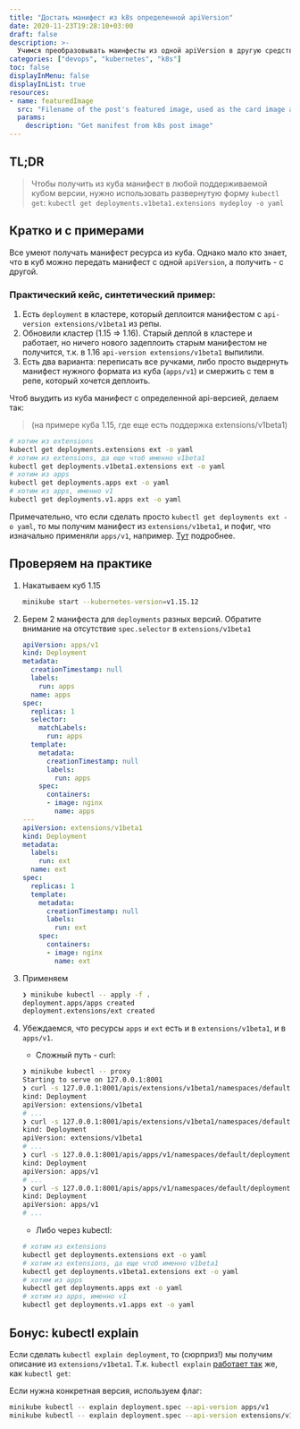 ```yaml
---
title: "Достать манифест из k8s определенной apiVersion"
date: 2020-11-23T19:28:10+03:00
draft: false
description: >-
  Учимся преобразовывать маинфесты из одной apiVersion в другую средствами куба.
categories: ["devops", "kubernetes", "k8s"]
toc: false
displayInMenu: false
displayInList: true
resources:
- name: featuredImage
  src: "Filename of the post's featured image, used as the card image and the image at the top of the article"
  params:
    description: "Get manifest from k8s post image"
---
```


## TL;DR
> Чтобы получить из куба манифест в любой поддерживаемой кубом версии, нужно использовать развернутую форму `kubectl get`: `kubectl get deployments.v1beta1.extensions mydeploy -o yaml`

## Кратко и с примерами
Все умеют получать манифест ресурса из куба. Однако мало кто знает, что в куб можно передать манифест с одной `apiVersion`, а получить - с другой.

### Практический кейс, синтетический пример:

1. Есть `deployment` в кластере, который деплоится манифестом с `api-version extensions/v1beta1` из репы.
1. Обновили кластер (1.15 => 1.16). Старый деплой в кластере и работает, но ничего нового задеплоить старым манифестом не получится, т.к. в 1.16 `api-version extensions/v1beta1` выпилили.
1. Есть два варианта: переписать все ручками, либо просто выдернуть манифест нужного формата из куба (`apps/v1`) и смержить с тем в репе, который хочется деплоить.

Чтоб выудить из куба манифест с определенной api-версией, делаем так:
> (на примере куба 1.15, где еще есть поддержка extensions/v1beta1)

```bash
# хотим из extensions
kubectl get deployments.extensions ext -o yaml
# хотим из extensions, да еще чтоб именно v1beta1
kubectl get deployments.v1beta1.extensions ext -o yaml
# хотим из apps
kubectl get deployments.apps ext -o yaml
# хотим из apps, именно v1
kubectl get deployments.v1.apps ext -o yaml
```

Примечательно, что если сделать просто `kubectl get deployments ext -o yaml`, то мы получим манифест из `extensions/v1beta1`, и пофиг, что изначально применяли `apps/v1`, например. [Тут](https://github.com/kubernetes/kubernetes/issues/58131#issuecomment-356823588) подробнее.

## Проверяем на практике

1. Накатываем куб 1.15

   ```bash
   minikube start --kubernetes-version=v1.15.12
   ```

1. Берем 2 манифеста для `deployments` разных версий. Обратите внимание на отсутствие `spec.selector` в `extensions/v1beta1`

   ```yaml
   apiVersion: apps/v1
   kind: Deployment
   metadata:
     creationTimestamp: null
     labels:
       run: apps
     name: apps
   spec:
     replicas: 1
     selector:
       matchLabels:
         run: apps
     template:
       metadata:
         creationTimestamp: null
         labels:
           run: apps
       spec:
         containers:
         - image: nginx
           name: apps
   ---
   apiVersion: extensions/v1beta1
   kind: Deployment
   metadata:
     labels:
       run: ext
     name: ext
   spec:
     replicas: 1
     template:
       metadata:
         creationTimestamp: null
         labels:
           run: ext
       spec:
         containers:
         - image: nginx
           name: ext
   ```

1. Применяем

   ```bash
   ❯ minikube kubectl -- apply -f .
   deployment.apps/apps created
   deployment.extensions/ext created
   ```

1. Убеждаемся, что ресурсы `apps` и `ext` есть и в `extensions/v1beta1`, и в `apps/v1`.

   * Сложный путь - curl:

   ```bash
   ❯ minikube kubectl -- proxy
   Starting to serve on 127.0.0.1:8001
   ❯ curl -s 127.0.0.1:8001/apis/extensions/v1beta1/namespaces/default/deployments/apps | yq . --yaml-output
   kind: Deployment
   apiVersion: extensions/v1beta1
   # ...
   ❯ curl -s 127.0.0.1:8001/apis/extensions/v1beta1/namespaces/default/deployments/ext | yq . --yaml-output
   kind: Deployment
   apiVersion: extensions/v1beta1
   # ...
   ❯ curl -s 127.0.0.1:8001/apis/apps/v1/namespaces/default/deployments/apps | yq . --yaml-output
   kind: Deployment
   apiVersion: apps/v1
   # ...
   ❯ curl -s 127.0.0.1:8001/apis/apps/v1/namespaces/default/deployments/ext | yq . --yaml-output
   kind: Deployment
   apiVersion: apps/v1
   # ...
   ```

   * Либо через kubectl:

   ```bash
   # хотим из extensions
   kubectl get deployments.extensions ext -o yaml
   # хотим из extensions, да еще чтоб именно v1beta1
   kubectl get deployments.v1beta1.extensions ext -o yaml
   # хотим из apps
   kubectl get deployments.apps ext -o yaml
   # хотим из apps, именно v1
   kubectl get deployments.v1.apps ext -o yaml
   ```

## Бонус: kubectl explain

Если сделать `kubectl explain deployment`, то (сюрприз!) мы получим описание из `extensions/v1beta1`. Т.к. `kubectl explain` [работает так](https://github.com/kubernetes/kubernetes/issues/73062) же, как `kubectl get`:

Если нужна конкретная версия, используем флаг:

```bash
minikube kubectl -- explain deployment.spec --api-version apps/v1
minikube kubectl -- explain deployment.spec --api-version extensions/v1beta1
```
